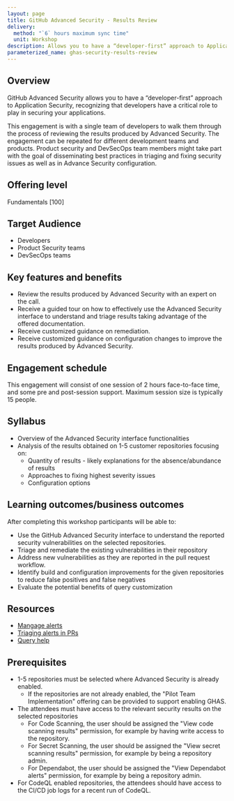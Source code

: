 ```yaml
---
layout: page
title: GitHub Advanced Security - Results Review
delivery:
  method: "`6` hours maximum sync time"
  unit: Workshop
description: Allows you to have a “developer-first” approach to Application Security, recognizing that developers have a critical role to play in securing your applications.
parameterized_name: ghas-security-results-review
---
```


## Overview

GitHub Advanced Security allows you to have a “developer-first” approach to Application Security, recognizing that developers have a critical role to play in securing your applications.

This engagement is with a single team of developers to walk them through the process of reviewing the results produced by Advanced Security.
The engagement can be repeated for different development teams and products. Product security and DevSecOps team members might take part with the goal of disseminating best practices in triaging and fixing security issues as well as in Advance Security configuration.

## Offering level

Fundamentals [100]

## Target Audience

- Developers
- Product Security teams
- DevSecOps teams

## Key features and benefits

- Review the results produced by Advanced Security with an expert on the call.
- Receive a guided tour on how to effectively use the Advanced Security interface to understand and triage results taking advantage of the offered documentation.
- Receive customized guidance on remediation.
- Receive customized guidance on configuration changes to improve the results produced by Advanced Security.

## Engagement schedule

This engagement will consist of one session of 2 hours face-to-face time, and some pre and post-session support. Maximum session size is typically 15 people.

## Syllabus

- Overview of the Advanced Security interface functionalities
- Analysis of the results obtained on 1-5 customer repositories focusing on:
  - Quantity of results - likely explanations for the absence/abundance of results
  - Approaches to fixing highest severity issues
  - Configuration options

## Learning outcomes/business outcomes

After completing this workshop participants will be able to:

- Use the GitHub Advanced Security interface to understand the reported security vulnerabilities on the selected repositories.
- Triage and remediate the existing vulnerabilities in their repository
- Address new vulnerabilities as they are reported in the pull request workflow.
- Identify build and configuration improvements for the given repositories to reduce false positives and false negatives
- Evaluate the potential benefits of query customization

## Resources

- [Mangage alerts](https://docs.github.com/en/enterprise-cloud@latest/code-security/code-scanning/automatically-scanning-your-code-for-vulnerabilities-and-errors/managing-code-scanning-alerts-for-your-repository)
- [Triaging alerts in PRs](https://docs.github.com/en/code-security/code-scanning/automatically-scanning-your-code-for-vulnerabilities-and-errors/triaging-code-scanning-alerts-in-pull-requests)
- [Query help](https://codeql.github.com/codeql-query-help/)

## Prerequisites

- 1-5 repositories must be selected where Advanced Security is already enabled.
  - If the repositories are not already enabled, the "Pilot Team Implementation" offering can be provided to support enabling GHAS.
- The attendees must have access to the relevant security results on the selected repositories
  - For Code Scanning, the user should be assigned the "View code scanning results" permission, for example by having write access to the repository.
  - For Secret Scanning, the user should be assigned the "View secret scanning results" permission, for example by being a repository admin.
  - For Dependabot, the user should be assigned the "View Dependabot alerts" permission, for example by being a repository admin.
- For CodeQL enabled repositories, the attendees should have access to the CI/CD job logs for a recent run of CodeQL.
